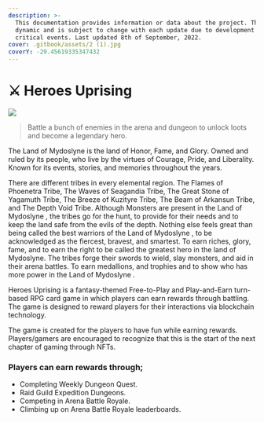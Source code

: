 ```yaml
---
description: >-
  This documentation provides information or data about the project. This is
  dynamic and is subject to change with each update due to development or
  critical events. Last updated 8th of September, 2022.
cover: .gitbook/assets/2 (1).jpg
coverY: -29.45619335347432
---
```


# ⚔ Heroes Uprising



![](.gitbook/assets/Banner\_-Med.jpg)

> Battle a bunch of enemies in the arena and dungeon to unlock loots and become a legendary hero.

The Land of Mydoslyne is the land of Honor, Fame, and Glory. Owned and ruled by its people, who live by the virtues of Courage, Pride, and Liberality. Known for its events, stories, and memories throughout the years.

There are different tribes in every elemental region. The Flames of Phoenetra Tribe, The Waves of Seagandia Tribe, The Great Stone of Yagamuth Tribe, The Breeze of Kuzityre Tribe, The Beam of Arkansun Tribe, and The Depth Void Tribe. Although Monsters are present in the Land of Mydoslyne , the tribes go for the hunt, to provide for their needs and to keep the land safe from the evils of the depth. Nothing else feels great than being called the best warriors of the Land of Mydoslyne , to be acknowledged as the fiercest, bravest, and smartest. To earn riches, glory, fame, and to earn the right to be called the greatest hero in the land of Mydoslyne. The tribes forge their swords to wield, slay monsters, and aid in their arena battles. To earn medallions, and trophies and to show who has more power in the Land of Mydoslyne .

Heroes Uprising is a fantasy-themed Free-to-Play and Play-and-Earn turn-based RPG card game in which players can earn rewards through battling. The game is designed to reward players for their interactions via blockchain technology.

The game is created for the players to have fun while earning rewards. Players/gamers are encouraged to recognize that this is the start of the next chapter of gaming through NFTs.

### Players can earn rewards through;

* Completing Weekly Dungeon Quest.
* Raid Guild Expedition Dungeons.
* Competing in Arena Battle Royale.
* Climbing up on Arena Battle Royale leaderboards.
